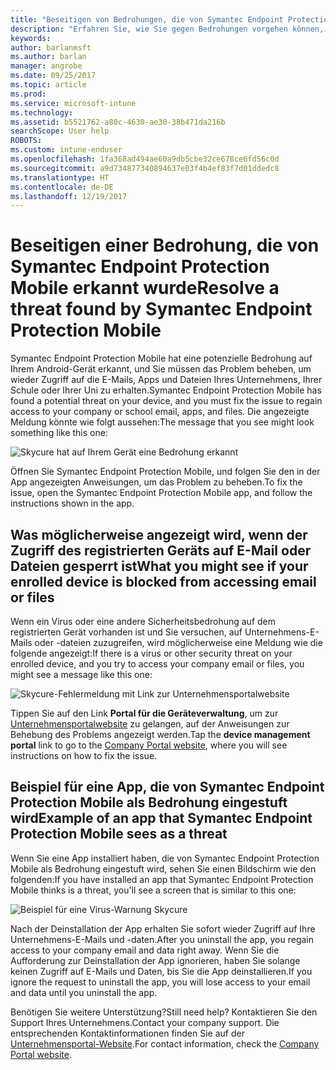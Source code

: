 ```yaml
---
title: "Beseitigen von Bedrohungen, die von Symantec Endpoint Protection Mobile für Android erkannt wurden | Microsoft-Dokumentation"
description: "Erfahren Sie, wie Sie gegen Bedrohungen vorgehen können, die auf Ihrem Android-Gerät gefunden wurden."
keywords: 
author: barlanmsft
ms.author: barlan
manager: angrobe
ms.date: 09/25/2017
ms.topic: article
ms.prod: 
ms.service: microsoft-intune
ms.technology: 
ms.assetid: b5521762-a80c-4630-ae30-38b471da216b
searchScope: User help
ROBOTS: 
ms.custom: intune-enduser
ms.openlocfilehash: 1fa368ad494ae60a9db5cbe32ce678ce6fd56c0d
ms.sourcegitcommit: a9d734877340894637e03f4b4ef83f7d01ddedc8
ms.translationtype: HT
ms.contentlocale: de-DE
ms.lasthandoff: 12/19/2017
---
```

# <a name="resolve-a-threat-found-by-symantec-endpoint-protection-mobile"></a><span data-ttu-id="458bd-103">Beseitigen einer Bedrohung, die von Symantec Endpoint Protection Mobile erkannt wurde</span><span class="sxs-lookup"><span data-stu-id="458bd-103">Resolve a threat found by Symantec Endpoint Protection Mobile</span></span>

<span data-ttu-id="458bd-104">Symantec Endpoint Protection Mobile hat eine potenzielle Bedrohung auf Ihrem Android-Gerät erkannt, und Sie müssen das Problem beheben, um wieder Zugriff auf die E-Mails, Apps und Dateien Ihres Unternehmens, Ihrer Schule oder Ihrer Uni zu erhalten.</span><span class="sxs-lookup"><span data-stu-id="458bd-104">Symantec Endpoint Protection Mobile has found a potential threat on your device, and you must fix the issue to regain access to your company or school email, apps, and files.</span></span> <span data-ttu-id="458bd-105">Die angezeigte Meldung könnte wie folgt aussehen:</span><span class="sxs-lookup"><span data-stu-id="458bd-105">The message that you see might look something like this one:</span></span>

![Skycure hat auf Ihrem Gerät eine Bedrohung erkannt](./media/lookout-threat-found-android.png)

<span data-ttu-id="458bd-107">Öffnen Sie Symantec Endpoint Protection Mobile, und folgen Sie den in der App angezeigten Anweisungen, um das Problem zu beheben.</span><span class="sxs-lookup"><span data-stu-id="458bd-107">To fix the issue, open the Symantec Endpoint Protection Mobile app, and follow the instructions shown in the app.</span></span>

## <a name="what-you-might-see-if-your-enrolled-device-is-blocked-from-accessing-email-or-files"></a><span data-ttu-id="458bd-108">Was möglicherweise angezeigt wird, wenn der Zugriff des registrierten Geräts auf E-Mail oder Dateien gesperrt ist</span><span class="sxs-lookup"><span data-stu-id="458bd-108">What you might see if your enrolled device is blocked from accessing email or files</span></span>

<span data-ttu-id="458bd-109">Wenn ein Virus oder eine andere Sicherheitsbedrohung auf dem registrierten Gerät vorhanden ist und Sie versuchen, auf Unternehmens-E-Mails oder -dateien zuzugreifen, wird möglicherweise eine Meldung wie die folgende angezeigt:</span><span class="sxs-lookup"><span data-stu-id="458bd-109">If there is a virus or other security threat on your enrolled device, and you try to access your company email or files, you might see a message like this one:</span></span>

![Skycure-Fehlermeldung mit Link zur Unternehmensportalwebsite](./media/skycure-list-of-potential-issues-android.png)

<span data-ttu-id="458bd-111">Tippen Sie auf den Link **Portal für die Geräteverwaltung**, um zur [Unternehmensportalwebsite](https://portal.manage.microsoft.com#HelpDeskDialog) zu gelangen, auf der Anweisungen zur Behebung des Problems angezeigt werden.</span><span class="sxs-lookup"><span data-stu-id="458bd-111">Tap the **device management portal** link to go to the [Company Portal website](https://portal.manage.microsoft.com#HelpDeskDialog), where you will see instructions on how to fix the issue.</span></span>

## <a name="example-of-an-app-that-symantec-endpoint-protection-mobile-sees-as-a-threat"></a><span data-ttu-id="458bd-112">Beispiel für eine App, die von Symantec Endpoint Protection Mobile als Bedrohung eingestuft wird</span><span class="sxs-lookup"><span data-stu-id="458bd-112">Example of an app that Symantec Endpoint Protection Mobile sees as a threat</span></span>

<span data-ttu-id="458bd-113">Wenn Sie eine App installiert haben, die von Symantec Endpoint Protection Mobile als Bedrohung eingestuft wird, sehen Sie einen Bildschirm wie den folgenden:</span><span class="sxs-lookup"><span data-stu-id="458bd-113">If you have installed an app that Symantec Endpoint Protection Mobile thinks is a threat, you'll see a screen that is similar to this one:</span></span>

![Beispiel für eine Virus-Warnung Skycure](./media/skycure-virus-alert-android.png)

<span data-ttu-id="458bd-115">Nach der Deinstallation der App erhalten Sie sofort wieder Zugriff auf Ihre Unternehmens-E-Mails und -daten.</span><span class="sxs-lookup"><span data-stu-id="458bd-115">After you uninstall the app, you regain access to your company email and data right away.</span></span> <span data-ttu-id="458bd-116">Wenn Sie die Aufforderung zur Deinstallation der App ignorieren, haben Sie solange keinen Zugriff auf E-Mails und Daten, bis Sie die App deinstallieren.</span><span class="sxs-lookup"><span data-stu-id="458bd-116">If you ignore the request to uninstall the app, you will lose access to your email and data until you uninstall the app.</span></span>

<span data-ttu-id="458bd-117">Benötigen Sie weitere Unterstützung?</span><span class="sxs-lookup"><span data-stu-id="458bd-117">Still need help?</span></span> <span data-ttu-id="458bd-118">Kontaktieren Sie den Support Ihres Unternehmens.</span><span class="sxs-lookup"><span data-stu-id="458bd-118">Contact your company support.</span></span> <span data-ttu-id="458bd-119">Die entsprechenden Kontaktinformationen finden Sie auf der [Unternehmensportal-Website](https://portal.manage.microsoft.com#HelpDeskDialog).</span><span class="sxs-lookup"><span data-stu-id="458bd-119">For contact information, check the [Company Portal website](https://portal.manage.microsoft.com#HelpDeskDialog).</span></span>

